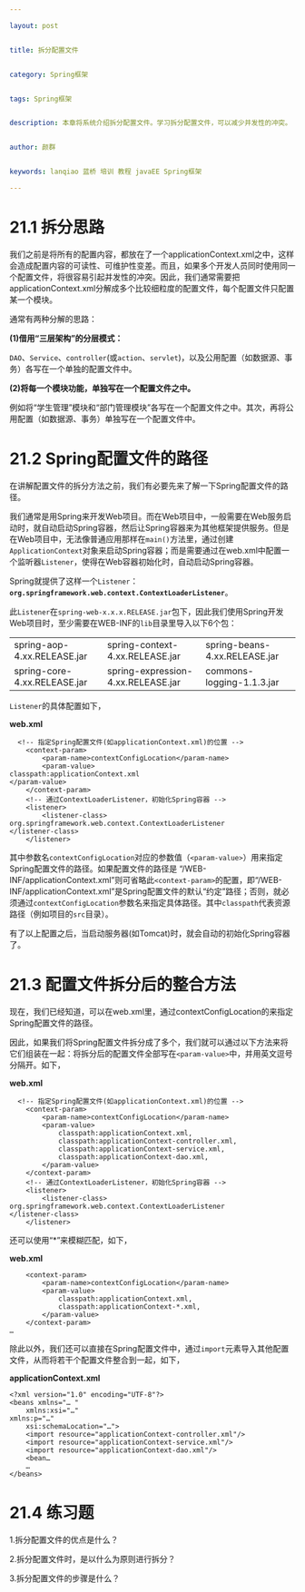 ```yaml
---

layout: post


title: 拆分配置文件


category: Spring框架


tags: Spring框架


description: 本章将系统介绍拆分配置文件。学习拆分配置文件，可以减少并发性的冲突。


author: 颜群


keywords: lanqiao 蓝桥 培训 教程 javaEE Spring框架

---
```


# 21.1 拆分思路 #

我们之前是将所有的配置内容，都放在了一个applicationContext.xml之中，这样会造成配置内容的可读性、可维护性变差。而且，如果多个开发人员同时使用同一个配置文件，将很容易引起并发性的冲突。因此，我们通常需要把applicationContext.xml分解成多个比较细粒度的配置文件，每个配置文件只配置某一个模块。


通常有两种分解的思路：


**(1)借用“三层架构”的分层模式：**

`DAO`、`Service`、`controller`(或`action`、`servlet`)，以及公用配置（如数据源、事务）各写在一个单独的配置文件中。

**(2)将每一个模块功能，单独写在一个配置文件之中。**


例如将“学生管理”模块和“部门管理模块”各写在一个配置文件之中。其次，再将公用配置（如数据源、事务）单独写在一个配置文件中。


# 21.2 Spring配置文件的路径 #

在讲解配置文件的拆分方法之前，我们有必要先来了解一下Spring配置文件的路径。

我们通常是用Spring来开发Web项目。而在Web项目中，一般需要在Web服务启动时，就自动启动Spring容器，然后让Spring容器来为其他框架提供服务。但是在Web项目中，无法像普通应用那样在`main()`方法里，通过创建`ApplicationContext`对象来启动Spring容器；而是需要通过在web.xml中配置一个监听器`Listener`，使得在Web容器初始化时，自动启动Spring容器。


Spring就提供了这样一个`Listener`：**`org.springframework.web.context.ContextLoaderListener`**。


此`Listener`在`spring-web-x.x.x.RELEASE.jar`包下，因此我们使用Spring开发Web项目时，至少需要在WEB-INF的`lib`目录里导入以下6个包：


<table>
   <tr>
      <td>spring-aop-4.xx.RELEASE.jar</td>
      <td>spring-context-4.xx.RELEASE.jar</td>
      <td>spring-beans-4.xx.RELEASE.jar</td>
   </tr>
   <tr>
      <td>spring-core-4.xx.RELEASE.jar</td>
      <td>spring-expression-4.xx.RELEASE.jar</td>
      <td>commons-logging-1.1.3.jar</td>
   </tr>
</table>


`Listener`的具体配置如下，


**web.xml**


```
  <!-- 指定Spring配置文件(如applicationContext.xml)的位置 -->
	<context-param>
		<param-name>contextConfigLocation</param-name>
		<param-value>
classpath:applicationContext.xml
</param-value>
	</context-param>
	<!-- 通过ContextLoaderListener，初始化Spring容器 -->
	<listener>
		<listener-class>
org.springframework.web.context.ContextLoaderListener
</listener-class>
	</listener>
```

其中参数名`contextConfigLocation`对应的参数值（`<param-value>`）用来指定Spring配置文件的路径。如果配置文件的路径是 “/WEB-INF/applicationContext.xml”则可省略此`<context-param>`的配置，即“/WEB-INF/applicationContext.xml”是Spring配置文件的默认“约定”路径；否则，就必须通过`contextConfigLocation`参数名来指定具体路径。其中`classpath`代表资源路径（例如项目的`src`目录）。


有了以上配置之后，当启动服务器(如Tomcat)时，就会自动的初始化Spring容器了。


# 21.3 配置文件拆分后的整合方法 #

现在，我们已经知道，可以在web.xml里，通过contextConfigLocation的<param-value>来指定Spring配置文件的路径。

因此，如果我们将Spring配置文件拆分成了多个，我们就可以通过以下方法来将它们组装在一起：将拆分后的配置文件全部写在`<param-value>`中，并用英文逗号分隔开。如下，


**web.xml**

```
  <!-- 指定Spring配置文件(如applicationContext.xml)的位置 -->
	<context-param>
		<param-name>contextConfigLocation</param-name>
		<param-value>
			classpath:applicationContext.xml,
			classpath:applicationContext-controller.xml,
			classpath:applicationContext-service.xml,
			classpath:applicationContext-dao.xml,
		</param-value>
	</context-param>
	<!-- 通过ContextLoaderListener，初始化Spring容器 -->
	<listener>
		<listener-class>
org.springframework.web.context.ContextLoaderListener
</listener-class>
	</listener>
```

还可以使用“*”来模糊匹配，如下，

**web.xml**


```
	<context-param>
		<param-name>contextConfigLocation</param-name>
		<param-value>
			classpath:applicationContext.xml,
			classpath:applicationContext-*.xml,
		</param-value>
	</context-param>
…
```

除此以外，我们还可以直接在Spring配置文件中，通过`import`元素导入其他配置文件，从而将若干个配置文件整合到一起，如下，


**applicationContext.xml**

```
<?xml version="1.0" encoding="UTF-8"?>
<beans xmlns="… "
	xmlns:xsi="…" 
xmlns:p="…"
	xsi:schemaLocation="…">
	<import resource="applicationContext-controller.xml"/>
	<import resource="applicationContext-service.xml"/>
	<import resource="applicationContext-dao.xml"/>
	<bean… 
    …
</beans>
```

# 21.4 练习题 #

1.拆分配置文件的优点是什么？

2.拆分配置文件时，是以什么为原则进行拆分？

3.拆分配置文件的步骤是什么？

